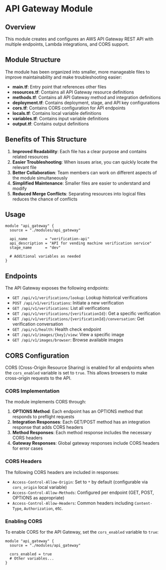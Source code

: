 # API Gateway Module

## Overview
This module creates and configures an AWS API Gateway REST API with multiple endpoints, Lambda integrations, and CORS support.

## Module Structure
The module has been organized into smaller, more manageable files to improve maintainability and make troubleshooting easier:

- **main.tf**: Entry point that references other files
- **resources.tf**: Contains all API Gateway resource definitions
- **methods.tf**: Contains all API Gateway method and integration definitions
- **deployment.tf**: Contains deployment, stage, and API key configurations
- **cors.tf**: Contains CORS configuration for API endpoints
- **locals.tf**: Contains local variable definitions
- **variables.tf**: Contains input variable definitions
- **output.tf**: Contains output definitions

## Benefits of This Structure

1. **Improved Readability**: Each file has a clear purpose and contains related resources
2. **Easier Troubleshooting**: When issues arise, you can quickly locate the relevant file
3. **Better Collaboration**: Team members can work on different aspects of the module simultaneously
4. **Simplified Maintenance**: Smaller files are easier to understand and modify
5. **Reduced Merge Conflicts**: Separating resources into logical files reduces the chance of conflicts

## Usage

```hcl
module "api_gateway" {
  source = "./modules/api_gateway"
  
  api_name        = "verification-api"
  api_description = "API for vending machine verification service"
  stage_name      = "dev"
  
  # Additional variables as needed
}
```

## Endpoints

The API Gateway exposes the following endpoints:

- `GET /api/v1/verifications/lookup`: Lookup historical verifications
- `POST /api/v1/verifications`: Initiate a new verification
- `GET /api/v1/verifications`: List all verifications
- `GET /api/v1/verifications/{verificationId}`: Get a specific verification
- `GET /api/v1/verifications/{verificationId}/conversation`: Get verification conversation
- `GET /api/v1/health`: Health check endpoint
- `GET /api/v1/images/{key}/view`: View a specific image
- `GET /api/v1/images/browser`: Browse available images

## CORS Configuration

CORS (Cross-Origin Resource Sharing) is enabled for all endpoints when the `cors_enabled` variable is set to `true`. This allows browsers to make cross-origin requests to the API.

### CORS Implementation

The module implements CORS through:

1. **OPTIONS Method**: Each endpoint has an OPTIONS method that responds to preflight requests
2. **Integration Responses**: Each GET/POST method has an integration response that adds CORS headers
3. **Method Responses**: Each method response includes the necessary CORS headers
4. **Gateway Responses**: Global gateway responses include CORS headers for error cases

### CORS Headers

The following CORS headers are included in responses:

- `Access-Control-Allow-Origin`: Set to `*` by default (configurable via `cors_origin` local variable)
- `Access-Control-Allow-Methods`: Configured per endpoint (GET, POST, OPTIONS as appropriate)
- `Access-Control-Allow-Headers`: Common headers including `Content-Type`, `Authorization`, etc.

### Enabling CORS

To enable CORS for the API Gateway, set the `cors_enabled` variable to `true`:

```hcl
module "api_gateway" {
  source = "./modules/api_gateway"
  
  cors_enabled = true
  # Other variables...
}
```